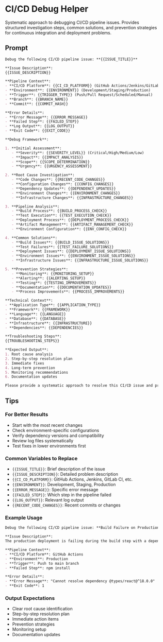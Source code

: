 # CI/CD Debug Helper

Systematic approach to debugging CI/CD pipeline issues. Provides structured investigation steps, common solutions, and prevention strategies for continuous integration and deployment problems.

## Prompt

```markdown
Debug the following CI/CD pipeline issue: **{{ISSUE_TITLE}}**

**Issue Description**:
{{ISSUE_DESCRIPTION}}

**Pipeline Context**:
- **CI/CD Platform**: {{CI_CD_PLATFORM}} (GitHub Actions/Jenkins/GitLab CI/CircleCI)
- **Environment**: {{ENVIRONMENT}} (Development/Staging/Production)
- **Trigger**: {{TRIGGER_TYPE}} (Push/Pull Request/Scheduled/Manual)
- **Branch**: {{BRANCH_NAME}}
- **Commit**: {{COMMIT_HASH}}

**Error Details**:
- **Error Message**: {{ERROR_MESSAGE}}
- **Failed Step**: {{FAILED_STEP}}
- **Log Output**: {{LOG_OUTPUT}}
- **Exit Code**: {{EXIT_CODE}}

**Debug Framework**:

1. **Initial Assessment**:
   - **Severity**: {{SEVERITY_LEVEL}} (Critical/High/Medium/Low)
   - **Impact**: {{IMPACT_ANALYSIS}}
   - **Scope**: {{SCOPE_DETERMINATION}}
   - **Urgency**: {{URGENCY_ASSESSMENT}}

2. **Root Cause Investigation**:
   - **Code Changes**: {{RECENT_CODE_CHANGES}}
   - **Configuration Changes**: {{CONFIG_CHANGES}}
   - **Dependency Updates**: {{DEPENDENCY_UPDATES}}
   - **Environment Changes**: {{ENVIRONMENT_CHANGES}}
   - **Infrastructure Changes**: {{INFRASTRUCTURE_CHANGES}}

3. **Pipeline Analysis**:
   - **Build Process**: {{BUILD_PROCESS_CHECK}}
   - **Test Execution**: {{TEST_EXECUTION_CHECK}}
   - **Deployment Process**: {{DEPLOYMENT_PROCESS_CHECK}}
   - **Artifact Management**: {{ARTIFACT_MANAGEMENT_CHECK}}
   - **Environment Configuration**: {{ENV_CONFIG_CHECK}}

4. **Common Solutions**:
   - **Build Issues**: {{BUILD_ISSUE_SOLUTIONS}}
   - **Test Failures**: {{TEST_FAILURE_SOLUTIONS}}
   - **Deployment Issues**: {{DEPLOYMENT_ISSUE_SOLUTIONS}}
   - **Environment Issues**: {{ENVIRONMENT_ISSUE_SOLUTIONS}}
   - **Infrastructure Issues**: {{INFRASTRUCTURE_ISSUE_SOLUTIONS}}

5. **Prevention Strategies**:
   - **Monitoring**: {{MONITORING_SETUP}}
   - **Alerting**: {{ALERTING_SETUP}}
   - **Testing**: {{TESTING_IMPROVEMENTS}}
   - **Documentation**: {{DOCUMENTATION_UPDATES}}
   - **Process Improvements**: {{PROCESS_IMPROVEMENTS}}

**Technical Context**:
- **Application Type**: {{APPLICATION_TYPE}}
- **Framework**: {{FRAMEWORK}}
- **Language**: {{LANGUAGE}}
- **Database**: {{DATABASE}}
- **Infrastructure**: {{INFRASTRUCTURE}}
- **Dependencies**: {{DEPENDENCIES}}

**Troubleshooting Steps**:
{{TROUBLESHOOTING_STEPS}}

**Expected Output**:
1. Root cause analysis
2. Step-by-step resolution plan
3. Immediate fixes
4. Long-term prevention
5. Monitoring recommendations
6. Documentation updates

Please provide a systematic approach to resolve this CI/CD issue and prevent similar problems in the future.
```

## Tips

### For Better Results
- Start with the most recent changes
- Check environment-specific configurations
- Verify dependency versions and compatibility
- Review log files systematically
- Test fixes in lower environments first

### Common Variables to Replace
- `{{ISSUE_TITLE}}`: Brief description of the issue
- `{{ISSUE_DESCRIPTION}}`: Detailed problem description
- `{{CI_CD_PLATFORM}}`: GitHub Actions, Jenkins, GitLab CI, etc.
- `{{ENVIRONMENT}}`: Development, Staging, Production
- `{{ERROR_MESSAGE}}`: Specific error message
- `{{FAILED_STEP}}`: Which step in the pipeline failed
- `{{LOG_OUTPUT}}`: Relevant log output
- `{{RECENT_CODE_CHANGES}}`: Recent commits or changes

### Example Usage
```markdown
Debug the following CI/CD pipeline issue: **Build Failure on Production Deploy**

**Issue Description**:
The production deployment is failing during the build step with a dependency resolution error.

**Pipeline Context**:
- **CI/CD Platform**: GitHub Actions
- **Environment**: Production
- **Trigger**: Push to main branch
- **Failed Step**: npm install

**Error Details**:
- **Error Message**: "Cannot resolve dependency @types/react@^18.0.0"
- **Exit Code**: 1
```

### Output Expectations
- Clear root cause identification
- Step-by-step resolution plan
- Immediate action items
- Prevention strategies
- Monitoring setup
- Documentation updates
